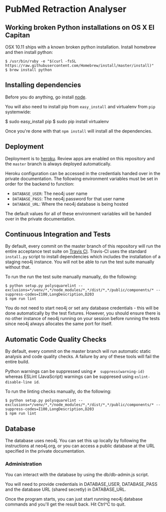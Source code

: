 # PubMed Retraction Analyser

## Working broken Python installations on OS X El Capitan

OSX 10.11 ships with a known broken python installation. Install
homebrew and then install python:

    $ /usr/bin/ruby -e "$(curl -fsSL https://raw.githubusercontent.com/Homebrew/install/master/install)"
    $ brew install python

## Installing dependencies

Before you do anything, go install [node](http://nodejs.org).

You will also need to install pip from `easy_install` and virtualenv
from `pip` systemwide:

   $ sudo easy_install pip
   $ sudo pip install virtualenv

Once you're done with that `npm install` will install all the dependencies.

## Deployment

Deployment is to [heroku](http://heroku.com). Review apps are enabled on
this repository and the `master` branch is always deployed automatically.

Heroku configuration can be accessed in the credentials handed over
in the private documentation. The following environment variables must
be set in order for the backend to function:
 - `DATABASE_USER`: The neo4j user name
 - `DATABASE_PASS`: The neo4j password for that user name
 - `DATABASE_URL`: Where the neo4j database is being hosted

The default values for all of these environment variables will be handed
over in the private documentation.

## Continuous Integration and Tests

By default, every commit on the master branch of this repository will
run the entire acceptance test suite on [Travis CI](http://travis-ci.org).
Travis-CI uses the standard `install.py` script to install dependencies which
includes the installation of a staging neo4j instance. You will not be able to
run the test suite manually without that.

To run the run the test suite manually manually, do the following:

    $ python setup.py polysquarelint --exclusions=*/venv/*,*/node_modules/*,*/dist/*,*/public/components/* --suppress-codes=I100,LongDescription,D203
    $ npm run lint

You do not need to start neo4j or set any database credentials - this will
be done automatically by the test fixtures. However, you should ensure there
is no other instance of neo4j running on your session before running the tests
since neo4j always allocates the same port for itself.

## Automatic Code Quality Checks

By default, every commit on the master branch will run automatic static
analysis and code quality checks. A failure by any of these tools will fail
the entire build.

Python warnings can be suppressed using `#  suppress(warning-id)` whereas
ESLint (JavaScript) warnings can be suppresed using `eslint-disable-line id`.

To run the linting checks manually, do the following:

    $ python setup.py polysquarelint --exclusions=*/venv/*,*/node_modules/*,*/dist/*,*/public/components/* --suppress-codes=I100,LongDescription,D203
    $ npm run lint

## Database

The database uses neo4j. You can set this up locally by following
the instructions at neo4j.org, or you can access a public database at
the URL specified in the private documentation.

### Administration

You can interact with the database by using the db/db-admin.js script.

You will need to provide credentials in DATABASE_USER, DATABASE_PASS
and the database URL (shared secretly) in DATABASE_URL.

Once the program starts, you can just start running neo4j database
commands and you'll get the result back. Hit Ctrl^C to quit.
